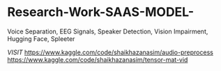 # Research-Work-SAAS-MODEL-
Voice Separation, EEG Signals, Speaker Detection, Vision Impairment, Hugging Face, Spleeter


*VISIT*
https://www.kaggle.com/code/shaikhazanasim/audio-preprocess
https://www.kaggle.com/code/shaikhazanasim/tensor-mat-vid
